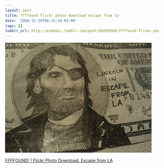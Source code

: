 ```yaml
---
layout: post
title: ffffound flickr photo download escape from la
date: '2008-12-24T08:15:18-05:00'
tags: []
tumblr_url: http://endemic.tumblr.com/post/66580560/ffffound-flickr-photo-download-escape-from-la
---
```

 ![](/tumblr_files/GozJ8yit3hvjzgpooilQZSdgo1_500.jpg)  

[FFFFOUND! | Flickr Photo Download: Escape from LA](http://ffffound.com/image/7939cb08fe83cc297874de5b01b4f76bed20a5fe)

